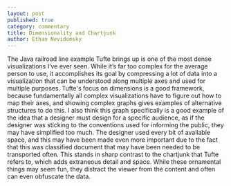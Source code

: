 ```yaml
---
layout: post
published: true
category: commentary
title: Dimensionality and Chartjunk
author: Ethan Nevidomsky
---
```

The Java railroad line example Tufte brings up is one of the most dense visualizations I’ve ever seen. While it’s far too complex for the average person to use, it accomplishes its goal by compressing a lot of data into a visualization that can be understood along multiple axes and used for multiple purposes. Tufte's focus on dimensions is a good framework, because fundamentally all complex visualizations have to figure out how to map their axes, and showing complex graphs gives examples of alternative structures to do this. I also think this graph specifically is a good example of the idea that a designer must design for a specific audience, as if the designer was sticking to the conventions used for informing the public, they may have simplified too much. The designer used every bit of available space, and this may have been made even more important due to the fact that this was classified document that may have been needed to be transported often. This stands in sharp contrast to the chartjunk that Tufte refers to, which adds extraneous detail and space. While these ornamental things may seem fun, they distract the viewer from the content and often can even obfuscate the data.